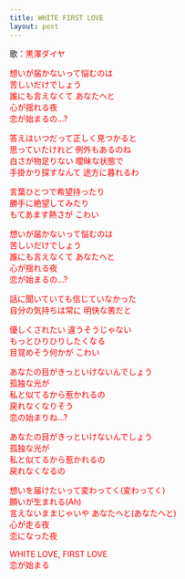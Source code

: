 ```yaml
---
title: WHITE FIRST LOVE
layout: post
---
```

歌：<font color="red">黒澤ダイヤ</font>

<p><font color="red">想いが届かないって悩むのは<br />
苦しいだけでしょう<br />
誰にも言えなくて あなたへと<br />
心が揺れる夜<br />
恋が始まるの…?</font></p>

<p><font color="red">答えはいつだって正しく見つかると<br />
思っていたけれど 例外もあるのね<br />
白さが物足りない 曖昧な状態で<br />
手掛かり探すなんて 途方に暮れるわ</font></p>

<p><font color="red">言葉ひとつで希望持ったり<br />
勝手に絶望してみたり<br />
もてあます熱さが こわい</font></p>

<p><font color="red">想いが届かないって悩むのは<br />
苦しいだけでしょう<br />
誰にも言えなくて あなたへと<br />
心が揺れる夜<br />
恋が始まるの…?</font></p>

<p><font color="red">話に聞いていても信じていなかった<br />
自分の気持ちは常に 明快な筈だと</font></p>

<p><font color="red">優しくされたい 違うそうじゃない<br />
もっとひりひりしたくなる<br />
目覚めそう何かが こわい</font></p>

<p><font color="red">あなたの目がきっといけないんでしょう<br />
孤独な光が<br />
私と似てるから惹かれるの<br />
戻れなくなりそう<br />
恋の始まりね…?</font></p>

<p><font color="red">あなたの目がきっといけないんでしょう<br />
孤独な光が<br />
私と似てるから惹かれるの<br />
戻れなくなるの</font></p>

<p><font color="red">想いを届けたいって変わってく(変わってく)<br />
願いが生まれる(Ah)<br />
言えないままじゃいや あなたへと(あなたへと)<br />
心が走る夜<br />
恋になった夜</font></p>

<p><font color="red">WHITE LOVE, FIRST LOVE<br />
恋が始まる</font></p>